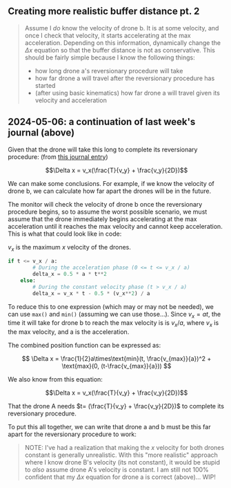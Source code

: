 ## Creating more realistic buffer distance pt. 2

> Assume I _do_ know the velocity of drone b. It is at some velocity, and once I
> check that velocity, it starts accelerating at the max acceleration. Depending
> on this information, dynamically change the $\Delta x$ equation so that the
> buffer distance is not as conservative. This should be fairly simple because I
> know the following things:
>
> - how long drone a's reversionary procedure will take
> - how far drone a will travel after the reversionary procedure has started
> - (after using basic kinematics) how far drone a will travel given its velocity
>   and acceleration

## 2024-05-06: a continuation of last week's journal (above)

Given that the drone will take this long to complete its reversionary procedure:
(from [this journal entry](2024-04-10.md))

$$\Delta x = v_x(\frac{T}{v_y} + \frac{v_y}{2D})$$

We can make some conclusions. For example, if we know the velocity of drone b,
we can calculate how far apart the drones will be in the future.

The monitor will check the velocity of drone b once the reversionary procedure
begins, so to assume the worst possible scenario, we must assume that the drone
immediately begins accelerating at the max acceleration until it reaches the max
velocity and cannot keep acceleration. This is what that could look like in code:

$v_x$ is the maximum $x$ velocity of the drones.

```python
if t <= v_x / a:
        # During the acceleration phase (0 <= t <= v_x / a)
        delta_x = 0.5 * a * t**2
    else:
        # During the constant velocity phase (t > v_x / a)
        delta_x = v_x * t - 0.5 * (v_x**2) / a
```

To reduce this to one expression (which may or may not be needed), we can use
`max()` and `min()` (assuming we can use those...). Since $v_x=at$, the time it
will take for drone b to reach the max velocity is is $v_x/a$, where $v_x$ is
the max velocity, and a is the acceleration.

The combined position function can be expressed as:

$$
\Delta x = \frac{1}{2}a\times\text{min}(t, \frac{v_{max}}{a})^2 +
\text{max}(0, (t-\frac{v_{max}}{a}))
$$

We also know from this equation:

$$\Delta x = v_x(\frac{T}{v_y} + \frac{v_y}{2D})$$

That the drone A needs $t= (\frac{T}{v_y} + \frac{v_y}{2D})$ to complete its
reversionary procedure.

To put this all together, we can write that drone a and b must be this far apart
for the reversionary procedure to work:

> NOTE: I've had a realization that making the $x$ velocity for both drones
> constant is generally unrealistic. With this "more realistic" approach where I
> know drone B's velocity (its not constant), it would be stupid to _also_
> assume drone A's velocity is constant. I am still not 100% confident that my
> $\Delta x$ equation for drone a is correct (above)... WIP!
